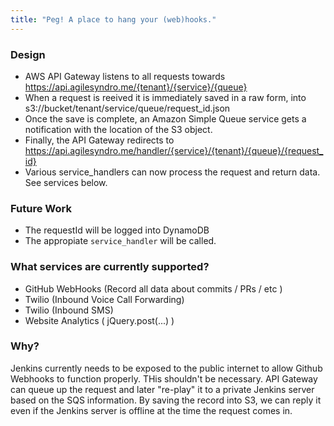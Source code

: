 ```yaml
---
title: "Peg! A place to hang your (web)hooks."
---
```


### Design

* AWS API Gateway listens to all requests towards https://api.agilesyndro.me/{tenant}/{service}/{queue}
* When a request is reeived it is immediately saved in a raw form, into s3://bucket/tenant/service/queue/request_id.json
* Once the save is complete, an Amazon Simple Queue service gets a notification with the location of the S3 object.
* Finally, the API Gateway redirects to https://api.agilesyndro.me/handler/{service}/{tenant}/{queue}/{request_id}
* Various service_handlers can now process the request and return data.  See services below.

### Future Work
* The requestId will be logged into DynamoDB
* The appropiate `service_handler` will be called.

### What services are currently supported?

* GitHub WebHooks (Record all data about commits / PRs / etc )
* Twilio (Inbound Voice Call Forwarding)
* Twilio (Inbound SMS)
* Website Analytics ( jQuery.post(...) )

### Why?

Jenkins currently needs to be exposed to the public internet to allow Github Webhooks to function properly.  THis shouldn't be necessary.  API Gateway can queue up the request and later "re-play" it to a private Jenkins server based on the SQS information.  By saving the record into S3, we can reply it even if the Jenkins server is offline at the time the request comes in.


